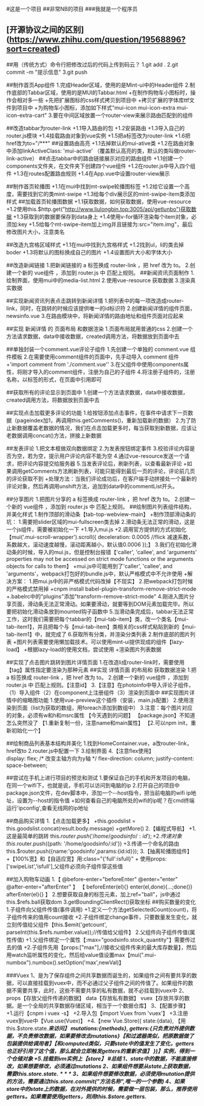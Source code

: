 #这是一个项目
##非常NB的项目
###我就是一个程序员
## [开源协议之间的区别] (https://www.zhihu.com/question/19568896?sort=created)

##用（传统方式）命令行把修改过后的代码上传到码云？
1.git add .
2.git commit -m "提示信息"
3.git push


##制作首页App组件
1.完成Header区域，使用的是Mint-ui中的Header组件
2.制作底部的Tabbar区域，使用的是MUI的Tabbar.html
    +在制作购物车小图标时，操作会相对多一些
    +先把扩展图标的css样式拷贝到项目中
    +拷贝扩展的字体库ttf文件到项目中
    +为购物车小图标，添加如下样式"mui-icon mui-icon-extra mui-icon-extra-cart"
3.要在中间区域放置一个router-view来展示路由匹配到的组件


##改造tabbar为router-link
    +1.1导入路由的包
    +1.2安装路由
    +1.3导入自己的router.js模块
    +1.4挂载路由对象到vue实例
    +1.5把a标签改为router-link
    +1.6把href改为to="/***"
##设置路由高亮
    +1.1去掉默认的mui-ative类
    +1.2在路由对象中添加linkActiveClass: 'mui-active' （覆盖默认高亮的类，默认的类叫做router-link-active）
##点击tabbar中的路由链接展示对应的路由组件
    +1.1创建一个components文件夹，在文件夹下创建四个vue组件
    +1.2在router.js中导入四个组件
    +1.3在routes配置路由规则
    +1.4在App.vue中设置router-view展示


##制作首页轮播图
    +1.1在mui中找到mt-swipe轮播图标签
    +1.2给它设置一个高度，需要找到它的类mint-swipe
    +1.3给每个div展示区的mint-swipe-item类添加样式
##加载首页轮播图数据
    +1.1获取数据，如何获取数据，使用vue-resource
    +1.2使用this.$http.get("http://www.liulongbin.top:3005/api/getlunbo")获取数据
    +1.3获取到的数据要保存到data身上
    +1.4使用v-for循环渲染每个item对象，必须加:key
    +1.5给每个mt-swipe-item加上img并且链接为:src="item.img"，最后修改图片大小，注意类名


##改造九宫格区域样式
    +1.1在mui中找到九宫格样式
    +1.2找到ul，li的类去掉boder
    +1.3将默认的图标换成自己的图片
    +1.4设置图片大小和字体大小


##改造新闻链接
1.把新闻链接的 a 标签换成 router-link ，把 href 改为 to。
2.创建一个新的 vue组件 ，添加到 router.js 中 匹配上规则。
##新闻资讯页面制作
1.绘制界面，使用mui中的media-list.html
2.使用vue-resource 获取数据
3.渲染真实数据


##实现新闻资讯列表点击跳转到新闻详情
1.把列表中的每一项改造成router-link，同时，在跳转的时候应该提供唯一的id标识符
2.创建新闻详情的组件页面，newsinfo.vue
3.在路由模块中，将新闻详情的路由地址和组件页面对应起来


##实现 新闻详情 的 页面布局 和数据渲染
1.页面布局就用普通的css
2.创建一个方法请求数据，data中接收数据，created调用方法，将数据放到页面中去


##单独封装一个comment.vue评论子组件
1.先创建一个单独的 comment.vue 组件模板
2.在需要使用comment组件的页面中，先手动导入 comment 组件
 +'import comment from './comment.vue''
3.在父组件中使用components属性，将刚才导入的comment组件，注册为自己的子组件
4.将注册子组件的，注册名称，以标签的形式，在页面中引用即可


##获取所有的评论显示到页面中
1.创建一个方法请求数据，data中接收数据，created调用方法，将数据放到页面中去


##实现点击加载更多评论的功能
1.给按钮添加点击事件，在事件中请求下一页数据（pageindex加1，再调用this.getComments()，重新加载新的数据）
2.为了防止新数据覆盖老数据的情况，我们在点击加载更多时，每当获取到新数据，应该让老数据调用concat()方法，拼接上新数据


##发表评论
1.把文本框做双向数据绑定
2.为发表按钮绑定事件
3.校验评论内容是否为空，若为空，提示用户评论内容不能为空
4.通过vue-resource发送一个请求，把评论内容提交给服务器
5.当发表评论后，刷新列表，以查看最新评论
    +如果调用getComments方法刷新列表，可能只能得到最后一页的评论，评论前几页的评论获取不到
    +处理方法：当我们评论成功后，在客户端手动拼接处一个最新的评论对象，然后再调用unshift方法，追加到data中的commentList开头。


##分享图片
1.把图片分享的 a 标签换成 router-link ，把 href 改为 to。
2.创建一个新的 vue组件 ，添加到 router.js 中 匹配上规则。
##绘制图片列表组件结构，并美化样式
1.制作顶部的滑动条【tab-top-webview-main】
    +制作顶部滑动条的坑：
        1.需要把slider区域的mui-fullscreen类去掉
        2.滑动条无法正常的滑动，这是一个js组件，需要被初始化一下
            +1.导入mui.js
            +2.调用官方提供的方式初始化
            【mui('.mui-scroll-wrapper').scroll({
                deceleration: 0.0005 //flick 减速系数，系数越大，滚动速度越慢，滚动距离越小，默认值0.0006
            });】
        3.我们在初始化滑动条的时候，导入的mui.js，但是控制台报错【'caller', 'callee', and 'arguments' properties may not be accessed on strict mode functions or the arguments objects for calls to them】
            +mui.js中可能用到了'caller', 'callee', and 'arguments'，webpack打包好的bundle.js中，默认严格模式中不允许使用
            +解决方案：
            1.把mui.js中的非严格模式代码改掉【不现实】
            2.把webpack打包时候的严格模式禁用掉
                +cnpm install babel-plugin-transform-remove-strict-mode
                +.babelrc中的"plugins"添加"transform-remove-strict-mode"
        4.刚进入图片分享页面，滑动条无法正常滑动。如果要滑动，就要等到DOM元素加载完毕。所以要把初始化滑动条放到mounted钩子函数中
        5.当滑动条完成后，tabbar无法正常工作，这时我们需要把每个tabbar的【mui-tab-item】类，改一个类名【mui-tab-item1】，并且把每个与【mui-tab-item】类相关的css样式粘贴到新的【mui-tab-item1】中，就完成了
        6.获取所有分类，并渲染分类列表
2.制作底部的图片列表
    +图片列表需要使用懒加载技术。可以使用mint-ui提供现成的组件【lazy-load】
    +根据lazy-load的使用文档，尝试使用
    +渲染图片列表数据


##实现了点击图片跳转到图片详情页面
1.在改造li成router-link时，需要使用【tag】属性指定要渲染为那种元素
##实现 详情页面 的布局和 获取数据渲染
1.把 a 标签换成 router-link ，把 href 改为 to。
2.创建一个新的 vue组件 ，添加到 router.js 中 匹配上规则。【注意id】
3.【注意】在photoinfo中导入评论子组件，（1）导入组件（2）在component上注册组件（3）渲染到页面中
##实现图片详情中的缩略图功能
1.使用vue-preview这个插件（安装，main.js配置）
2.使用<vue-preview :slides="list"></vue-preview>渲染到页面（list为获取的数组，用foreach添加到数组中）
3.注意：每个图片对应的对象，必须有w和h和msrc属性
【今天遇到的问题】
【package.json】不知道怎么突然没了
【1.重新复制一份，注意name和main属性】
【2.可以npm init，重新初始化一个】


##绘制商品列表基本结构并美化
1.找到HomeContainer.vue，a改router-link，href改to
2.router.js中配置一下
3.绘制界面
4.【注意flex使用】   
    display: flex;
    /* 改变主轴方向为y轴 */
    flex-direction: column;
    justify-content: space-between;


##尝试在手机上进行项目的预览和测试
1.要保证自己的手机和开发项目的电脑，在同一个wifi下，也就是说，手机可以访问到电脑的ip
2.打开自己的项目中package.json文件，在dev脚本中，添加一个--host指令，把当前电脑的wifi ip地址，设置为--host的指令值
    +如何查看自己的电脑所处的wifi的ip呢？在cmd终端运行'ipconfig',查看无线网的ip地址


##商品购买详情
1.【点击加载更多】
    +this.goodslist = this.goodslist.concat(result.body.message)
    +getMore()
2.【编程式导航】
    +1.这是最简单的跳转
        this.$router.push('/home/goodsinfo/:id');
    +2.传递对象
        this.$router.push({path: '/home/goodsinfo/:id'})
    +3.传递一个命名的路由
        this.$router.push({name:'goodsinfo',params:{id:id}});
3.【抽离轮播图组件】
    +【100%宽】和【自适应宽】用:class="{'full':isfull}"
    + 使用props:['swipeList','isfull'],父组件必须向子组件穿这些值


##加入购物车动画
1.【
    @before-enter="beforeEnter"
    @enter="enter"
    @after-enter="afterEnter"
   】
   【
   beforeEnter(el){}
   enter(el,done){...;done()}
   afterEnter(el){}
   】
2.想要获取自身的标签元素，加上ref="ball"，js中通过this.$refs.ball获取dom
3.getBoundingClientRect()获取坐标
##购买数量的变化
1.子组件向父组件传值(事件调用)
    +1.定义一个方法getSelectedCount(count)，将子组件传来的值用count接收
    +2.子组件绑定change事件，只要数量发生变化，就立刻传值给父组件【this.$emit('getcount', parseInt(this.$refs.number.value));//传值给父组件】
2.父组件向子组件传值(属性传值)
    +1.父组件绑定一个属性【:max="goodsinfo.stock_quantity"】需要传过去的值
    +2.子组件先用【props:["max"],//接收父组件传来的最大库存数量】，然后用watch监听属性的变化，然后给value值设置max【mui(".mui-numbox").numbox().setOption('max',newVal)】

###Vuex
1、是为了保存组件之间共享数据而诞生的，如果组件之间有要共享的数据，可以直接挂载到vuex中，而不必通过父子组件之间的传值了。如果组件的数据不需要共享，此时，这些不需要共享的私有数据，就不必挂载到vuex中
2、props【存放父组件传递的数据】           data【存放私有数据】           vuex【存放共享的数据。是一个全局的共享数据存储区域，相当于一个数据仓库】
3、【配置步骤】
    +1.运行【cnpm i vuex -s】
    +2.导入包【import Vuex from 'vuex'】
    +3.注册vuex到vue中【Vue.use(Vuex)】
    +4.【new Vue.Store({
        state:{data},     【用this.$store.state.***来访问】
        mutations:{methods},
        getters:{只负责对外提供数据，不负责修改数据，如果要修改去mutations}【和过滤器类似，把原数据做了包装提供给调用者】【和computed类似，只要state中的值发生了变化，getters也正好引用了这个值，那么就会立即触发getters的重新求值】
    })】实例，得到一个仓储对象
    +5.挂载到vm实例上【store】
#总结
1、state中的数据，不能直接修改，如果想要修改，必须通过mutations
2、如果组件想要从state上获取数据，需要this.$store.state.***
3、如果组件想要修改数据，必须使用mutation提供的方法，需要通过this.$store.commit("方法名称",唯一的一个参数)
4、如果store中的state上的数据，在对外提供的时候，需要做一层包装，那么，推荐使用getters。如果需要使用getters，则用this.$store.getters.***